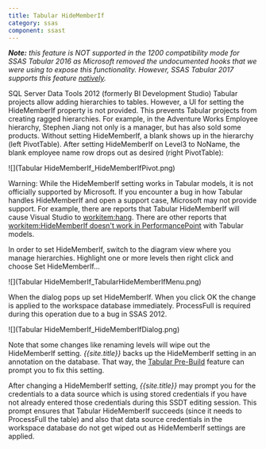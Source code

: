 ```yaml
---
title: Tabular HideMemberIf
category: ssas
component: ssast
---
```


_**Note:** this feature is NOT supported in the 1200 compatibility mode for SSAS Tabular 2016 as Microsoft removed the undocumented hooks that we were using to expose this functionality. However, SSAS Tabular 2017 supports this feature [natively](https://blogs.msdn.microsoft.com/analysisservices/2016/12/16/whats-new-for-sql-server-vnext-on-windows-ctp-1-1-for-analysis-services/)._

SQL Server Data Tools 2012 (formerly BI Development Studio) Tabular projects allow adding hierarchies to tables. However, a UI for setting the HideMemberIf property is not provided. This prevents Tabular projects from creating ragged hierarchies. For example, in the Adventure Works Employee hierarchy, Stephen Jiang not only is a manager, but has also sold some products. Without setting HideMemberIf, a blank shows up in the hierarchy (left PivotTable). After setting HideMemberIf on Level3 to NoName, the blank employee name row drops out as desired (right PivotTable):

![](Tabular HideMemberIf_HideMemberIfPivot.png)

Warning: While the HideMemberIf setting works in Tabular models, it is not officially supported by Microsoft. If you encounter a bug in how Tabular handles HideMemberIf and open a support case, Microsoft may not provide support. For example, there are reports that Tabular HideMemberIf will cause Visual Studio to [workitem:hang](http://bidshelper.codeplex.com/workitem/35428). There are other reports that [workitem:HideMemberIf doesn't work in PerformancePoint](http://bidshelper.codeplex.com/workitem/33002) with Tabular models.

In order to set HideMemberIf, switch to the diagram view where you manage hierarchies. Highlight one or more levels then right click and choose Set HideMemberIf...

![](Tabular HideMemberIf_TabularHideMemberIfMenu.png)

When the dialog pops up set HideMemberIf. When you click OK the change is applied to the workspace database immediately. ProcessFull is required during this operation due to a bug in SSAS 2012.

![](Tabular HideMemberIf_HideMemberIfDialog.png)

Note that some changes like renaming levels will wipe out the HideMemberIf setting. *{{site.title}}* backs up the HideMemberIf setting in an annotation on the database. That way, the [Tabular Pre-Build](../TabularPre-Build) feature can prompt you to fix this setting.

After changing a HideMemberIf setting, *{{site.title}}* may prompt you for the credentials to a data source which is using stored credentials if you have not already entered those credentials during this SSDT editing session. This prompt ensures that Tabular HideMemberIf succeeds (since it needs to ProcessFull the table) and also that data source credentials in the workspace database do not get wiped out as HideMemberIf settings are applied.